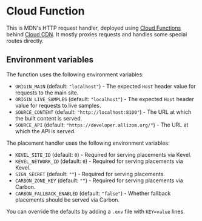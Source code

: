 # Cloud Function

This is MDN's HTTP request handler, deployed using
[Cloud Functions](https://cloud.google.com/functions/) behind
[Cloud CDN](https://cloud.google.com/cdn/). It mostly proxies requests and
handles some special routes directly.

## Environment variables

The function uses the following environment variables:

- `ORIGIN_MAIN` (default: `"localhost"`) - The expected `Host` header value for
  requests to the main site.
- `ORIGIN_LIVE_SAMPLES` (default: `"localhost"`) - The expected `Host` header
  value for requests to live samples.
- `SOURCE_CONTENT` (default: `"http://localhost:8100"`) - The URL at which the
  built content is served.
- `SOURCE_API` (default: `"https://developer.allizom.org/"`) - The URL at which
  the API is served.

The placement handler uses the following environment variables:

- `KEVEL_SITE_ID` (default: `0`) - Required for serving placements via Kevel.
- `KEVEL_NETWORK_ID` (default: `0`) - Required for serving placements via Kevel.
- `SIGN_SECRET` (default: `""`) - Required for serving placements.
- `CARBON_ZONE_KEY` (default: `""`) - Required for serving placements via
  Carbon.
- `CARBON_FALLBACK_ENABLED` (default: `"false"`) - Whether fallback placements
  should be served via Carbon.

You can override the defaults by adding a `.env` file with `KEY=value` lines.

